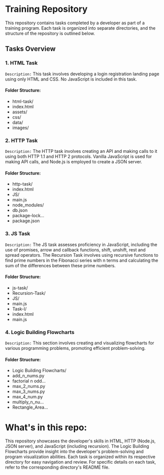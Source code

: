 # Training Repository
This repository contains tasks completed by a developer as part of a training program. Each task is organized into separate directories, and the structure of the repository is outlined below.

## Tasks Overview
### 1. HTML Task
`Description:`
This task involves developing a login registration landing page using only HTML and CSS. No JavaScript is included in this task.

#### Folder Structure:

- html-task/
- index.html
- assets/
- css/
- data/
- images/
  
### 2. HTTP Task
`Description:`
The HTTP task involves creating an API and making calls to it using both HTTP 1.1 and HTTP 2 protocols. Vanilla JavaScript is used for making API calls, and Node.js is employed to create a JSON server.

#### Folder Structure:

- http-task/
- index.html
- JS/
- main.js
- node_modules/
- db.json
- package-lock...
- package.json
### 3. JS Task
`Description:`
The JS task assesses proficiency in JavaScript, including the use of promises, arrow and callback functions, shift, unshift, rest and spread operators. The Recursion Task involves using recursive functions to find prime numbers in the Fibonacci series with n terms and calculating the sum of the differences between these prime numbers.

#### Folder Structure:

- js-task/
- Recursion-Task/
- JS/
- main.js
- Task-I/
- index.html
- main.js

### 4. Logic Building Flowcharts
`Description:`
This section involves creating and visualizing flowcharts for various programming problems, promoting efficient problem-solving.

#### Folder Structure:

- Logic Building Flowcharts/
- add_n_nums.py
- factorial n odd...
- max_2_nums.py
- max_3_nums.py
- max_4_num.py
- multiply_n_nu...
- Rectangle_Area...

# What's in this repo: 
This repository showcases the developer's skills in HTML, HTTP (Node.js, JSON server), and JavaScript (including recursion). The Logic Building Flowcharts provide insight into the developer's problem-solving and program visualization abilities. Each task is organized within its respective directory for easy navigation and review. For specific details on each task, refer to the corresponding directory's README file.
